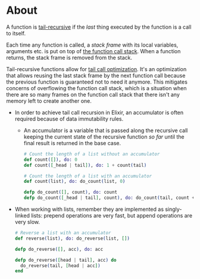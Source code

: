 # About

A function is [tail-recursive][recursion-tc] if the _last_ thing executed by the function is a call to itself.

Each time any function is called, a _stack frame_ with its local variables, arguments etc. is put on top of [the function call stack][call-stack]. When a function returns, the stack frame is removed from the stack.

Tail-recursive functions allow for [tail call optimization][tail-call-optimization]. It's an optimization that allows reusing the last stack frame by the next function call because the previous function is guaranteed not to need it anymore. This mitigates concerns of overflowing the function call stack, which is a situation when there are so many frames on the function call stack that there isn't any memory left to create another one.

- In order to achieve tail call recursion in Elixir, an accumulator is often required because of data immutability rules.

  - An accumulator is a variable that is passed along the recursive call keeping the current state of the recursive function _so far_ until the final result is returned in the base case.

    ```elixir
    # Count the length of a list without an accumulator
    def count([]), do: 0
    def count([_head | tail]), do: 1 + count(tail)

    # Count the length of a list with an accumulator
    def count(list), do: do_count(list, 0)

    defp do_count([], count), do: count
    defp do_count([_head | tail], count), do: do_count(tail, count + 1)
    ```

- When working with lists, remember they are implemented as singly-linked lists: prepend operations are very fast, but append operations are very slow.

  ```elixir
  # Reverse a list with an accumulator
  def reverse(list), do: do_reverse(list, [])

  defp do_reverse([], acc), do: acc

  defp do_reverse([head | tail], acc) do
    do_reverse(tail, [head | acc])
  end
  ```

[call-stack]: https://en.wikipedia.org/wiki/Call_stack
[recursion-tc]: https://en.wikipedia.org/wiki/Tail_call
[tail-call-optimization]: https://dino.codes/posts/tail-call-optimization-in-elixir/
